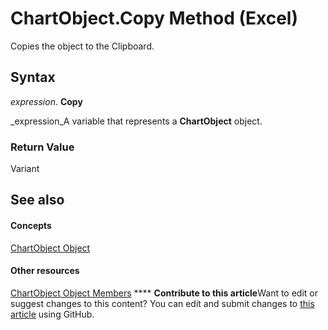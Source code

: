
# ChartObject.Copy Method (Excel)

Copies the object to the Clipboard.


## Syntax

 _expression_. **Copy**

 _expression_A variable that represents a  **ChartObject** object.


### Return Value

Variant


## See also


#### Concepts


 [ChartObject Object](b546e6f2-7ac6-2dea-eba2-f98f68f3df65.md)
#### Other resources


 [ChartObject Object Members](b53f82f3-1144-b471-cacc-28bbbc493eba.md)
****   **Contribute to this article**Want to edit or suggest changes to this content? You can edit and submit changes to  [this article](https://github.com/jhershey00/VBA_Excel_Test/OpenXMLCon/articles/caa81e99-796d-f86d-6ea5-e74656695248.md) using GitHub.

